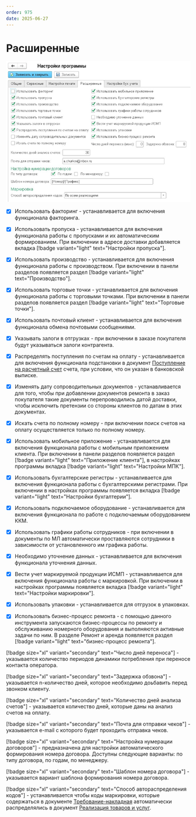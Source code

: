 ```yaml
---
order: 975
date: 2025-06-27
---
```

# Расширенные

![](\images\изменения\расш.jpg)

- [x] Использовать факторинг - устанавливается для включения функционала факторинга.

- [x] Использовать пропуска - устанавливается для включения функционала работы с пропусками и их автоматическим формированием. При включении в адресе доставки добавляется вкладка [!badge variant="light" text="Настройки пропуска"].

- [x] Использовать производство - устанавливается для включения функционала работы с производством. При включении в панели разделов появляется раздел [!badge variant="light" text="Производство"].

- [x] Использовать торговые точки - устанавливается для включения функционала работы с торговыми точками. При включении в панели разделов появляется раздел [!badge variant="light" text="Торговые точки"].

- [x] Использовать почтовый клиент - устанавливается для включения функционала обмена почтовыми сообщениями.

- [x] Указывать залоги в отгрузках - при включении в заказе покупателя будут указываться залоги контрагента.

- [x] Распределять поступления по счетам на оплату - устанавливается для включения функционала подстановки в документ [Поступление на расчетный счет](/2-описание-справочников-и-документов/2-документы/2-банковские-документы/1-поступление-на-расчетный-счет/) счета, при условии, что он указан в банковской выписке.

- [x] Изменять дату сопроводительных документов - устанавливается для того, чтобы при добавлении документов ремонта в заказ покупателя такие документы перепроводились датой доставки, чтобы исключить претензии со стороны клиентов по датам в этих документах.

- [x] Искать счета по полному номеру - при включении поиск счетов на оплату осуществляется только по полному номеру.

- [x] Использовать мобильное приложение - устанавливается для включения функционала работы с мобильным приложением клиента. При включении в панели разделов появляется раздел [!badge variant="light" text="Приложение клиента"], в настройках программы вкладка [!badge variant="light" text="Настройки МПК"].

- [x] Использовать бухгалтерские регистры - устанавливается для включения функционала работы с бухгалтерскими регистрами. При включении в настройках программы появляется вкладка [!badge variant="light" text="Настройки бухгалтерии"].

- [x] Использовать подключаемое оборудование - устанавливается для включения функционала по работе с подключаемым оборудованием ККМ.

- [x] Использовать графики работы сотрудников - при включении в документы по МЛ автоматически проставляются сотрудники в зависимости от установленного им графика работы.

- [x] Необходимо уточнение данных - устанавливается для включения функционала уточнения данных.

- [x] Вести учет маркируемой продукции ИСМП - устанавливается для включения функционала работы с маркировкой. При включении в настройках программы появляется вкладка [!badge variant="light" text="Настройки маркировки"].

- [x] Использовать упаковки - устанавливается для отгрузок в упаковках.

- [x] Использовать бизнес-процесс ремонта - с помощью данного инструмента запускаются бизнес-процессы по ремонту и
обслуживанию номерного оборудования и выполняются активные задачи по ним. В разделе Ремонт и аренда появляется раздел [!badge variant="light" text="бизнес-процесс ремонта"].

[!badge size="xl" variant="secondary" text="Число дней переноса"] -  указывается количество периодов динамики потребления при переносе контакта оператора.

[!badge size="xl" variant="secondary" text="Задержка обзвона"] - указывается n-количество дней, которое необходимо доьбавить перед звонком клиенту.

[!badge size="xl" variant="secondary" text="Количество дней анализа счетов"] - указывается количество дней, которые даны на анализ счетов на оплату.

[!badge size="xl" variant="secondary" text="Почта для отправки чеков"] - указывается e-mail c которого будет проходить отправка чеков.

[!badge size="xl" variant="secondary" text="Настройка нумерации договоров"] - предназначена для настройки автоматического формирования номера договора. Доступны следующие варианты: по типу договора, по годам, по менеджеру.

[!badge size="xl" variant="secondary" text="Шаблон номера договора"] - указывается вариант шаблона формирования номера договора.

[!badge size="xl" variant="secondary" text="Способ автораспределения кодов"] - устанавливается чтобы коды маркировки, которые содержаться в документе [Требование-накладная](/2-описание-справочников-и-документов/2-документы/5-складские-документы/7-требование-накладная/) автоматически распределялись в документ  [Реализация товаров и услуг](/2-описание-справочников-и-документов/2-документы/1-документы-по-работе-с-контрагентами/1-реализация-товаров-и-услуг/).

